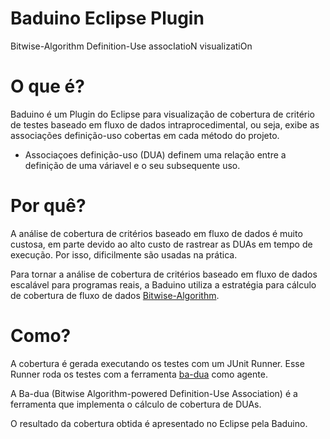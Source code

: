 # Baduino Eclipse Plugin
Bitwise-Algorithm Definition-Use assocIatioN visualizatiOn

# O que é?
Baduino é um Plugin do Eclipse para visualização de cobertura de critério de testes baseado em fluxo de dados intraprocedimental, ou seja, exibe as associações definição-uso cobertas em cada método do projeto.

* Associaçoes definição-uso (DUA) definem uma relação entre a definição de uma váriavel e o seu subsequente uso.

# Por quê?
A análise de cobertura de critérios baseado em fluxo de dados é muito custosa, em parte devido ao alto custo de rastrear as DUAs em tempo de execução. Por isso, dificilmente são usadas na prática. 

Para tornar a análise de cobertura de critérios baseado em fluxo de dados escalável para programas reais, a Baduino utiliza a estratégia para cálculo de cobertura de fluxo de dados [Bitwise-Algorithm](http://www.sciencedirect.com/science/article/pii/S0020019013000537).

# Como?
A cobertura é gerada executando os testes com um JUnit Runner. Esse Runner roda os testes com a ferramenta [ba-dua](https://github.com/saeg/ba-dua) como agente.

A Ba-dua (Bitwise Algorithm-powered Definition-Use Association) é a ferramenta que implementa o cálculo de cobertura de DUAs.

O resultado da cobertura obtida é apresentado no Eclipse pela Baduino.
